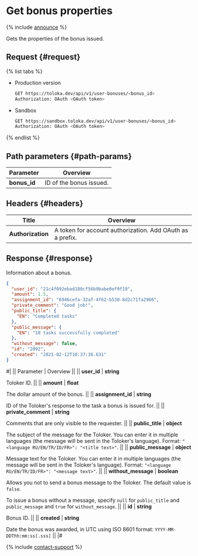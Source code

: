 # Get bonus properties

{% include [announce](../_includes/announce.md) %}

Gets the properties of the bonus issued.

## Request {#request}

{% list tabs %}

- Production version

  ```bash
  GET https://toloka.dev/api/v1/user-bonuses/<bonus_id>
  Authorization: OAuth <OAuth token>
  ```

- Sandbox

  ```bash
  GET https://sandbox.toloka.dev/api/v1/user-bonuses/<bonus_id>
  Authorization: OAuth <OAuth token>
  ```

{% endlist %}

## Path parameters {#path-params}

Parameter | Overview
----- | -----
**bonus_id** | ID of the bonus issued.

## Headers {#headers}

Title | Overview
----- | -----
**Authorization** | A token for account authorization. Add OAuth as a prefix.

## Response {#response}

Information about a bonus.

```json
{
  "user_id": "21c4f092ebad180cf56b9babe0ef9f19",
  "amount": 1.5,
  "assignment_id": "6946cefa-32af-4f62-b530-8d2c71fa2966",
  "private_comment": "Good job!",
  "public_title": {
    "EN": "Completed tasks"
  },
  "public_message": {
    "EN": "10 tasks successfully completed"
  },
  "without_message": false,
  "id": "2092",
  "created": "2021-02-12T10:37:36.631"
}
```

#|
|| Parameter | Overview ||
|| **user_id** | **string**

Toloker ID. ||
|| **amount** | **float**

The dollar amount of the bonus. ||
|| **assignment_id** | **string**

ID of the Toloker's response to the task a bonus is issued for. ||
|| **private_comment** | **string**

Comments that are only visible to the requester. ||
|| **public_title** | **object**

The subject of the message for the Toloker. You can enter it in multiple languages (the message will be sent in the Toloker's language). Format: `"<language RU/EN/TR/ID/FR>": "<title text>"`. ||
|| **public_message** | **object**

Message text for the Toloker. You can enter it in multiple languages (the message will be sent in the Toloker's language). Format: `"<language RU/EN/TR/ID/FR>": "<message text>"`. ||
|| **without_message** | **boolean**

Allows you not to send a bonus message to the Toloker. The default value is `false`.

To issue a bonus without a message, specify `null` for `public_title` and `public_message` and `true` for `without_message`. ||
|| **id** | **string**

Bonus ID. ||
|| **created** | **string**

Date the bonus was awarded, in UTC using ISO 8601 format: `YYYY-MM-DDThh:mm:ss[.sss]` ||
|#

{% include [contact-support](../../guide/_includes/contact-support.md) %}